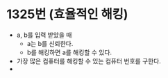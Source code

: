 # 1325번 (효율적인 해킹)

* a, b를 입력 받았을 때
  * a는 b를 신뢰한다.
  * b를 해킹하면 a를 해킹할 수 있다.
* 가장 많은 컴퓨터를 해킹할 수 있는 컴퓨터 번호를 구한다.
* 


